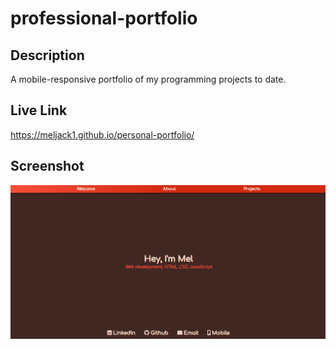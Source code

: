 # professional-portfolio

## Description
A mobile-responsive portfolio of my programming projects to date. 

## Live Link
https://meljack1.github.io/personal-portfolio/

## Screenshot

![Screenshot of website](./assets/images/Screenshot.PNG)
